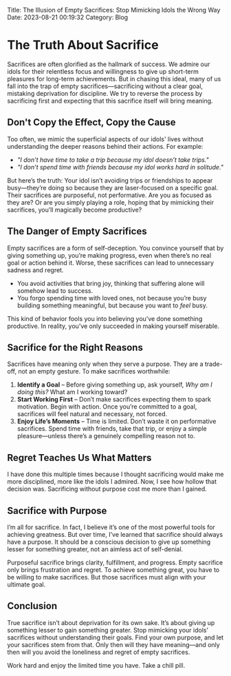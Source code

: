 Title: The Illusion of Empty Sacrifices: Stop Mimicking Idols the Wrong Way
Date: 2023-08-21 00:19:32
Category: Blog


# The Truth About Sacrifice

Sacrifices are often glorified as the hallmark of success. We admire our idols for their relentless focus and willingness to give up short-term pleasures for long-term achievements. But in chasing this ideal, many of us fall into the trap of empty sacrifices—sacrificing without a clear goal, mistaking deprivation for discipline. We try to reverse the process by sacrificing first and expecting that this sacrifice itself will bring meaning.  

## Don't Copy the Effect, Copy the Cause

Too often, we mimic the superficial aspects of our idols' lives without understanding the deeper reasons behind their actions. For example:

- *"I don’t have time to take a trip because my idol doesn’t take trips."*  
- *"I don’t spend time with friends because my idol works hard in solitude."*  

But here’s the truth: Your idol isn’t avoiding trips or friendships to appear busy—they’re doing so because they are laser-focused on a specific goal. Their sacrifices are purposeful, not performative. Are you as focused as they are? Or are you simply playing a role, hoping that by mimicking their sacrifices, you’ll magically become productive?  

## The Danger of Empty Sacrifices

Empty sacrifices are a form of self-deception. You convince yourself that by giving something up, you’re making progress, even when there’s no real goal or action behind it. Worse, these sacrifices can lead to unnecessary sadness and regret.  

- You avoid activities that bring joy, thinking that suffering alone will somehow lead to success.  
- You forgo spending time with loved ones, not because you’re busy building something meaningful, but because you want to *feel* busy.  

This kind of behavior fools you into believing you’ve done something productive. In reality, you’ve only succeeded in making yourself miserable.  

## Sacrifice for the Right Reasons

Sacrifices have meaning only when they serve a purpose. They are a trade-off, not an empty gesture. To make sacrifices worthwhile:  

1. **Identify a Goal** – Before giving something up, ask yourself, *Why am I doing this?* What am I working toward?  
2. **Start Working First** – Don’t make sacrifices expecting them to spark motivation. Begin with action. Once you’re committed to a goal, sacrifices will feel natural and necessary, not forced.  
3. **Enjoy Life’s Moments** – Time is limited. Don’t waste it on performative sacrifices. Spend time with friends, take that trip, or enjoy a simple pleasure—unless there’s a genuinely compelling reason not to.  

## Regret Teaches Us What Matters

I have done this multiple times because I thought sacrificing would make me more disciplined, more like the idols I admired. Now, I see how hollow that decision was. Sacrificing without purpose cost me more than I gained.  

## Sacrifice with Purpose

I’m all for sacrifice. In fact, I believe it’s one of the most powerful tools for achieving greatness. But over time, I’ve learned that sacrifice should always have a purpose. It should be a conscious decision to give up something lesser for something greater, not an aimless act of self-denial.  

Purposeful sacrifice brings clarity, fulfillment, and progress. Empty sacrifice only brings frustration and regret. To achieve something great, you have to be willing to make sacrifices. But those sacrifices must align with your ultimate goal.  

## Conclusion

True sacrifice isn’t about deprivation for its own sake. It’s about giving up something lesser to gain something greater. Stop mimicking your idols’ sacrifices without understanding their goals. Find your own purpose, and let your sacrifices stem from that. Only then will they have meaning—and only then will you avoid the loneliness and regret of empty sacrifices.  

Work hard and enjoy the limited time you have. Take a chill pill.  
